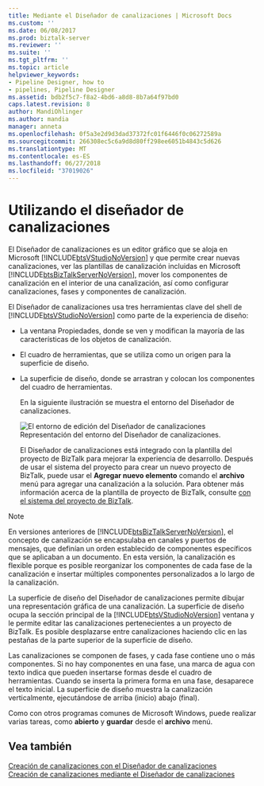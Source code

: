 ```yaml
---
title: Mediante el Diseñador de canalizaciones | Microsoft Docs
ms.custom: ''
ms.date: 06/08/2017
ms.prod: biztalk-server
ms.reviewer: ''
ms.suite: ''
ms.tgt_pltfrm: ''
ms.topic: article
helpviewer_keywords:
- Pipeline Designer, how to
- pipelines, Pipeline Designer
ms.assetid: bdb2f5c7-f8a2-4bd6-a8d8-8b7a64f97bd0
caps.latest.revision: 8
author: MandiOhlinger
ms.author: mandia
manager: anneta
ms.openlocfilehash: 0f5a3e2d9d3dad37372fc01f6446f0c06272589a
ms.sourcegitcommit: 266308ec5c6a9d8d80ff298ee6051b4843c5d626
ms.translationtype: MT
ms.contentlocale: es-ES
ms.lasthandoff: 06/27/2018
ms.locfileid: "37019026"
---
```

# <a name="using-pipeline-designer"></a>Utilizando el diseñador de canalizaciones
El Diseñador de canalizaciones es un editor gráfico que se aloja en Microsoft [!INCLUDE[btsVStudioNoVersion](../includes/btsvstudionoversion-md.md)] y que permite crear nuevas canalizaciones, ver las plantillas de canalización incluidas en Microsoft [!INCLUDE[btsBizTalkServerNoVersion](../includes/btsbiztalkservernoversion-md.md)], mover los componentes de canalización en el interior de una canalización, así como configurar canalizaciones, fases y componentes de canalización.  
  
 El Diseñador de canalizaciones usa tres herramientas clave del shell de [!INCLUDE[btsVStudioNoVersion](../includes/btsvstudionoversion-md.md)] como parte de la experiencia de diseño:  
  
- La ventana Propiedades, donde se ven y modifican la mayoría de las características de los objetos de canalización.  
  
- El cuadro de herramientas, que se utiliza como un origen para la superficie de diseño.  
  
- La superficie de diseño, donde se arrastran y colocan los componentes del cuadro de herramientas.  
  
  En la siguiente ilustración se muestra el entorno del Diseñador de canalizaciones.  
  
  ![El entorno de edición del Diseñador de canalizaciones](../core/media/ebiz-prog-usepipe.gif "ebiz_prog_usepipe")  
  Representación del entorno del Diseñador de canalizaciones.  
  
  El Diseñador de canalizaciones está integrado con la plantilla del proyecto de BizTalk para mejorar la experiencia de desarrollo. Después de usar el sistema del proyecto para crear un nuevo proyecto de BizTalk, puede usar el **Agregar nuevo elemento** comando el **archivo** menú para agregar una canalización a la solución. Para obtener más información acerca de la plantilla de proyecto de BizTalk, consulte [con el sistema del proyecto de BizTalk](../core/using-the-biztalk-project-system.md).  
  
> [!NOTE]
>  En versiones anteriores de [!INCLUDE[btsBizTalkServerNoVersion](../includes/btsbiztalkservernoversion-md.md)], el concepto de canalización se encapsulaba en canales y puertos de mensajes, que definían un orden establecido de componentes específicos que se aplicaban a un documento. En esta versión, la canalización es flexible porque es posible reorganizar los componentes de cada fase de la canalización e insertar múltiples componentes personalizados a lo largo de la canalización.  
  
 La superficie de diseño del Diseñador de canalizaciones permite dibujar una representación gráfica de una canalización. La superficie de diseño ocupa la sección principal de la [!INCLUDE[btsVStudioNoVersion](../includes/btsvstudionoversion-md.md)] ventana y le permite editar las canalizaciones pertenecientes a un proyecto de BizTalk. Es posible desplazarse entre canalizaciones haciendo clic en las pestañas de la parte superior de la superficie de diseño.  
  
 Las canalizaciones se componen de fases, y cada fase contiene uno o más componentes. Si no hay componentes en una fase, una marca de agua con texto indica que pueden insertarse formas desde el cuadro de herramientas. Cuando se inserta la primera forma en una fase, desaparece el texto inicial. La superficie de diseño muestra la canalización verticalmente, ejecutándose de arriba (inicio) abajo (final).  
  
 Como con otros programas comunes de Microsoft Windows, puede realizar varias tareas, como **abierto** y **guardar** desde el **archivo** menú.  
  
## <a name="see-also"></a>Vea también  
 [Creación de canalizaciones con el Diseñador de canalizaciones](../core/creating-pipelines-with-pipeline-designer.md)   
 [Creación de canalizaciones mediante el Diseñador de canalizaciones](../core/creating-pipelines-using-pipeline-designer.md)